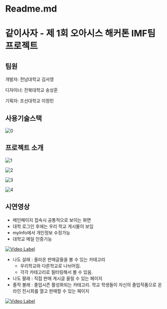 # Readme.md

# 같이사자 - 제 1회 오아시스 해커톤 IMF팀 프로젝트

## 팀원

개발자: 전남대학교 김서영

디자이너: 전북대학교 송상훈

기획자: 조선대학교 이정민

## 사용기술스택

![0](https://user-images.githubusercontent.com/48192106/104104436-8493c100-52eb-11eb-93eb-90b1f92ce775.png)

## 프로젝트 소개

![1](https://user-images.githubusercontent.com/48192106/104104389-21a22a00-52eb-11eb-83f7-d2cadbc800aa.png)

![2](https://user-images.githubusercontent.com/48192106/104104398-3f6f8f00-52eb-11eb-877f-ab142f7f3949.png)

![3](https://user-images.githubusercontent.com/48192106/104104399-426a7f80-52eb-11eb-9a93-4a7266596b37.png)

![4](https://user-images.githubusercontent.com/48192106/104104405-49918d80-52eb-11eb-9d50-190e35ae98fa.png)

## 시연영상

- 메인페이지 접속시 공통적으로 보이는 화면
- 대학 로그인 후에는 우리 학교 게시물이 보임
- myInfo에서 개인정보 수정가능
- 대학교 메일 인증기능

[![Video Label](https://img.youtube.com/vi/wCSVbL8HmIw)](https://www.youtube.com/watch?v=wCSVbL8HmIw&feature=youtu.be)

- 나도 살래 : 올라온 판매글들을 볼 수 있는 카테고리
    - 우리학교와 다른학교로 나뉘어짐.
    - 각각 카테고리로 필터링해서 볼 수 있음.
- 나도 팔래 : 직접 판매 게시글 올릴 수 있는 페이지
- 졸작 볼래 : 졸업시즌 활성화되는 카테고리. 학교 학생들이 자신의 졸업작품으로 온라인 전시회를 열고 판매할 수 있는 페이지

[![Video Label](https://img.youtube.com/vi/_2UJzgtpUYM)](https://www.youtube.com/watch?v=_2UJzgtpUYM&feature=youtu.be)